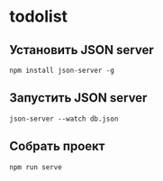 # todolist
## Установить JSON server
```
npm install json-server -g
```
## Запустить JSON server
```
json-server --watch db.json
```

## Собрать проект
```
npm run serve
```

